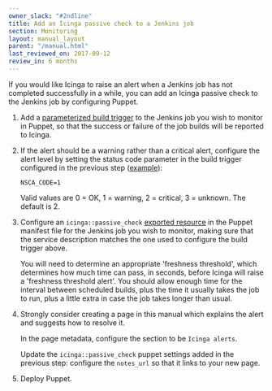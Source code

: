 ```yaml
---
owner_slack: "#2ndline"
title: Add an Icinga passive check to a Jenkins job
section: Monitoring
layout: manual_layout
parent: "/manual.html"
last_reviewed_on: 2017-09-12
review_in: 6 months
---
```


If you would like Icinga to raise an alert when a Jenkins job has not completed
successfully in a while, you can add an Icinga passive check to the Jenkins
job by configuring Puppet.

1. Add a [parameterized build trigger][] to the Jenkins job you wish to monitor
   in Puppet, so that the success or failure of the job builds will be reported
   to Icinga.

1. If the alert should be a warning rather than a critical alert, configure the
   alert level by setting the status code parameter in the build trigger
   configured in the previous step ([example][warning level example]):

     ```
     NSCA_CODE=1
     ```

     Valid values are 0 = OK, 1 = warning, 2 = critical, 3 = unknown. The
     default is 2.

1. Configure an `icinga::passive_check` [exported resource][] in the Puppet
   manifest file for the Jenkins job you wish to monitor, making sure that the
   service description matches the one used to configure the build trigger
   above.

     You will need to determine an appropriate 'freshness threshold', which
     determines how much time can pass, in seconds, before Icinga will raise a
     'freshness threshold alert'.  You should allow enough time for the interval
     between scheduled builds, plus the time it usually takes the job to run,
     plus a little extra in case the job takes longer than usual.

1. Strongly consider creating a page in this manual which explains the alert and
   suggests how to resolve it.

    In the page metadata, configure the section to be `Icinga alerts`.

    Update the `icinga::passive_check` puppet settings added in the previous
    step: configure the `notes_url` so that it links to your new page.

1. Deploy Puppet.

[parameterized build trigger]: https://github.com/alphagov/govuk-puppet/blob/ddf7d9f0a921638a0fd3e9b69121e766722ddacf/modules/govuk_jenkins/templates/jobs/production/copy_data_to_staging.yaml.erb#L59-L69
[warning level example]:https://github.com/alphagov/govuk-puppet/pull/6118/commits/f162bbd0e7ff9497b4e0b2963121593cda83f3aa#diff-f1cd3cc148bc84dc0ded35ef53cb0dd9R42
[exported resource]: https://github.com/alphagov/govuk-puppet/blob/984ddd98fd81a529cb2ed3215be3c7f0a2a08acd/modules/govuk_jenkins/manifests/job/copy_data_to_integration.pp#L29-L35
